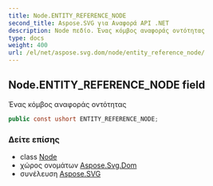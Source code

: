 ```yaml
---
title: Node.ENTITY_REFERENCE_NODE
second_title: Aspose.SVG για Αναφορά API .NET
description: Node πεδίο. Ένας κόμβος αναφοράς οντότητας
type: docs
weight: 400
url: /el/net/aspose.svg.dom/node/entity_reference_node/
---
```

## Node.ENTITY_REFERENCE_NODE field

Ένας κόμβος αναφοράς οντότητας

```csharp
public const ushort ENTITY_REFERENCE_NODE;
```

### Δείτε επίσης

* class [Node](../)
* χώρος ονομάτων [Aspose.Svg.Dom](../../node/)
* συνέλευση [Aspose.SVG](../../../)


